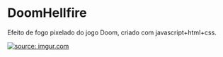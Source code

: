 # DoomHellfire
Efeito de fogo pixelado do jogo Doom, criado com javascript+html+css.

<a href="https://imgur.com/P65umYD"><img src="https://i.imgur.com/P65umYD.gif" title="source: imgur.com" /></a>
